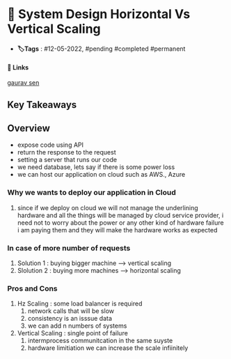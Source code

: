 # 📑 System Design  Horizontal Vs Vertical Scaling

- **🏷️Tags** : #12-05-2022,  #pending #completed #permanent

#### 🔗 Links
[gaurav sen](https://www.youtube.com/watch?v=xpDnVSmNFX0&list=PLMCXHnjXnTnvo6alSjVkgxV-VH6EPyvoX&index=1)

## Key Takeaways

## Overview
- expose code using API
- return the response to the request
- setting a server that runs our code
- we need database, lets say if there is some power loss 
- we can host our application on cloud such as AWS., Azure


### Why we wants to deploy our application in Cloud
1. since if we deploy on cloud we will not manage the underlining hardware and all the things will be managed by cloud service provider, i need not to worry about the power or any other kind of hardware failure i am paying them and they will make the hardware works as expected


### In case of more number of requests
1. Solution 1 : buying bigger machine  --> vertical scaling
2. Slolution 2 : buying more machines  --> horizontal scaling



### Pros and Cons
1. Hz Scaling : some load balancer is required
	1. network calls that will be slow
	2. consistency is an isssue data
	3. we can add n numbers of systems 
1. Vertical Scaling : single point of failure
	1. intermprocess communitcation in the same suyste
	2. hardware limitiation we can increase the scale infiinitely
